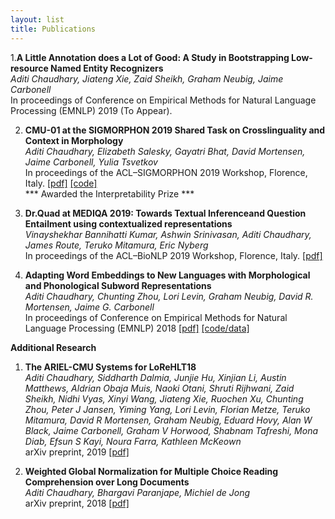 ```yaml
---
layout: list
title: Publications
---
```

1.__A Little Annotation does a Lot of Good: A Study in Bootstrapping Low-resource Named Entity Recognizers__ <br>
  *Aditi Chaudhary, Jiateng Xie, Zaid Sheikh, Graham Neubig, Jaime Carbonell* <br>
  In proceedings of Conference on Empirical Methods for Natural Language Processing (EMNLP) 2019 (To Appear).

2. __CMU-01 at the SIGMORPHON 2019 Shared Task on Crosslinguality and Context in Morphology__ <br>
   *Aditi Chaudhary, Elizabeth Salesky, Gayatri Bhat, David Mortensen, Jaime Carbonell, Yulia Tsvetkov* <br>
   In proceedings of the ACL–SIGMORPHON 2019 Workshop, Florence, Italy. [[pdf]](https://arxiv.org/abs/1907.10129) [[code]](https://github.com/Aditi138/MorphologicalAnalysis) <br>
   *** Awarded the Interpretability Prize ***
   
3. __Dr.Quad at MEDIQA 2019: Towards Textual Inferenceand Question Entailment using contextualized representations__ <br>
   *Vinayshekhar Bannihatti Kumar, Ashwin Srinivasan, Aditi Chaudhary, James Route, Teruko Mitamura, Eric Nyberg* <br>
   In proceedings of the ACL–BioNLP 2019 Workshop, Florence, Italy. [[pdf]](http://arxiv.org/abs/1907.10136)

4. __Adapting Word Embeddings to New Languages with Morphological and Phonological Subword Representations__ <br>
   *Aditi Chaudhary, Chunting Zhou, Lori Levin, Graham Neubig, David R. Mortensen, Jaime G. Carbonell* <br>
   In proceedings of Conference on Empirical Methods for Natural Language Processing (EMNLP) 2018 [[pdf]](https://arxiv.org/abs/1808.09500) [[code/data]](https://github.com/Aditi138/Embeddings) 

__Additional Research__

1. __The ARIEL-CMU Systems for LoReHLT18__ <br>
    *Aditi Chaudhary, Siddharth Dalmia, Junjie Hu, Xinjian Li, Austin Matthews, Aldrian Obaja Muis, Naoki Otani, Shruti Rijhwani, Zaid Sheikh, Nidhi Vyas, Xinyi Wang, Jiateng Xie, Ruochen Xu, Chunting Zhou, Peter J Jansen, Yiming Yang, Lori Levin, Florian Metze, Teruko Mitamura, David R Mortensen, Graham Neubig, Eduard Hovy, Alan W Black, Jaime Carbonell, Graham V Horwood, Shabnam Tafreshi, Mona Diab, Efsun S Kayi, Noura Farra, Kathleen McKeown*<br>
    arXiv preprint, 2019 [[pdf]](https://arxiv.org/pdf/1902.08899.pdf)
   
2. __Weighted Global Normalization for Multiple Choice Reading Comprehension over Long Documents__<br>
  *Aditi Chaudhary, Bhargavi Paranjape, Michiel de Jong*<br>
   arXiv preprint, 2018 [[pdf]](https://arxiv.org/pdf/1812.02253.pdf)
